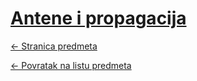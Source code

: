 # [Antene i propagacija](https://www.github.com/studosi-fer/AnIPr)
[<- Stranica predmeta](https://www.fer.unizg.hr/predmet/aip_d)

[<- Povratak na listu predmeta](https://www.github.com/studosi/FER)